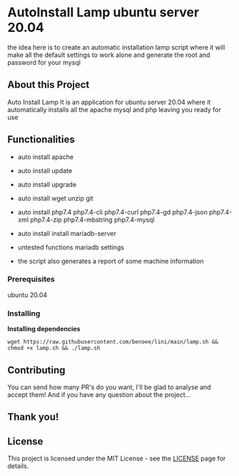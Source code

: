 # AutoInstall Lamp ubuntu server 20.04


the idea here is to create an automatic installation lamp script where it will make all the default settings to work alone and generate the root and password for your mysql

## About this Project
Auto Install Lamp It is an application for ubuntu server 20.04 where it automatically installs all the apache mysql and php leaving you ready for use

## Functionalities

* auto install apache

* auto install update

* auto install upgrade

* auto install wget unzip git

* auto install php7.4 php7.4-cli php7.4-curl php7.4-gd php7.4-json php7.4-xml php7.4-zip php7.4-mbstring php7.4-mysql

* auto install install mariadb-server
* untested functions mariadb settings
	
* the script also generates a report of some machine information

### Prerequisites

ubuntu 20.04

### Installing
**Installing dependencies**

```wget https://raw.githubusercontent.com/benoee/lini/main/lamp.sh && chmod +x lamp.sh && ./lamp.sh```



## Contributing

You can send how many PR's do you want, I'll be glad to analyse and accept them! And if you have any question about the project...

## Thank you!

## License

This project is licensed under the MIT License - see the [LICENSE](https://opensource.org/licenses/MIT) page for details.
